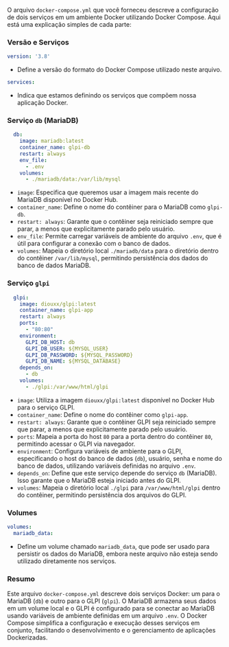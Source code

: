 O arquivo `docker-compose.yml` que você forneceu descreve a configuração de dois serviços em um ambiente Docker utilizando Docker Compose. Aqui está uma explicação simples de cada parte:

### Versão e Serviços

```yaml
version: '3.8'
```
- Define a versão do formato do Docker Compose utilizado neste arquivo.

```yaml
services:
```
- Indica que estamos definindo os serviços que compõem nossa aplicação Docker.

### Serviço `db` (MariaDB)

```yaml
  db:
    image: mariadb:latest
    container_name: glpi-db
    restart: always
    env_file:
      - .env
    volumes:
      - ./mariadb/data:/var/lib/mysql
```
- `image`: Especifica que queremos usar a imagem mais recente do MariaDB disponível no Docker Hub.
- `container_name`: Define o nome do contêiner para o MariaDB como `glpi-db`.
- `restart: always`: Garante que o contêiner seja reiniciado sempre que parar, a menos que explicitamente parado pelo usuário.
- `env_file`: Permite carregar variáveis de ambiente do arquivo `.env`, que é útil para configurar a conexão com o banco de dados.
- `volumes`: Mapeia o diretório local `./mariadb/data` para o diretório dentro do contêiner `/var/lib/mysql`, permitindo persistência dos dados do banco de dados MariaDB.

### Serviço `glpi`

```yaml
  glpi:
    image: diouxx/glpi:latest
    container_name: glpi-app
    restart: always
    ports:
      - "80:80"
    environment:
      GLPI_DB_HOST: db
      GLPI_DB_USER: ${MYSQL_USER}
      GLPI_DB_PASSWORD: ${MYSQL_PASSWORD}
      GLPI_DB_NAME: ${MYSQL_DATABASE}
    depends_on:
      - db
    volumes:
      - ./glpi:/var/www/html/glpi
```
- `image`: Utiliza a imagem `diouxx/glpi:latest` disponível no Docker Hub para o serviço GLPI.
- `container_name`: Define o nome do contêiner como `glpi-app`.
- `restart: always`: Garante que o contêiner GLPI seja reiniciado sempre que parar, a menos que explicitamente parado pelo usuário.
- `ports`: Mapeia a porta do host `80` para a porta dentro do contêiner `80`, permitindo acessar o GLPI via navegador.
- `environment`: Configura variáveis de ambiente para o GLPI, especificando o host do banco de dados (`db`), usuário, senha e nome do banco de dados, utilizando variáveis definidas no arquivo `.env`.
- `depends_on`: Define que este serviço depende do serviço `db` (MariaDB). Isso garante que o MariaDB esteja iniciado antes do GLPI.
- `volumes`: Mapeia o diretório local `./glpi` para `/var/www/html/glpi` dentro do contêiner, permitindo persistência dos arquivos do GLPI.

### Volumes

```yaml
volumes:
  mariadb_data:
```
- Define um volume chamado `mariadb_data`, que pode ser usado para persistir os dados do MariaDB, embora neste arquivo não esteja sendo utilizado diretamente nos serviços.

### Resumo

Este arquivo `docker-compose.yml` descreve dois serviços Docker: um para o MariaDB (`db`) e outro para o GLPI (`glpi`). O MariaDB armazena seus dados em um volume local e o GLPI é configurado para se conectar ao MariaDB usando variáveis de ambiente definidas em um arquivo `.env`. O Docker Compose simplifica a configuração e execução desses serviços em conjunto, facilitando o desenvolvimento e o gerenciamento de aplicações Dockerizadas.
